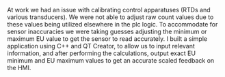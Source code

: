 At work we had an issue with calibrating control apparatuses (RTDs and various transducers). We were not able to adjust raw count values due to these values being utilized elsewhere in the plc logic. To accommodate for sensor inaccuracies we were taking guesses adjusting the minimum or maximum EU value to get the sensor to read accurately. I built a simple application using C++ and QT Creator, to allow us to input relevant information, and after performing the calculations, output exact EU minimum and EU maximum values to get an accurate scaled feedback on the HMI.
